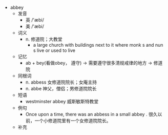 - abbey
  - 发音
    - 英 /'æbi/
    - 美 /'æbi/
  - 词义
    - n. 修道院；大教堂
      - a large church with buildings next to it where  monk s  and  nun s  live or used to live
  - 记忆
    - ab + bey(看做obey， 遵守) → 需要遵守很多清规戒律的地方 → 修道院
  - 同根词
    - n. abbess 女修道院院长；女庵主持
    - n. abbe 神父，僧侣；男修道院院长
  - 短语
    - westminster abbey 威斯敏斯特教堂
  - 例句
    - Once upon a time, there was an abbess in a small abbey . 很久以前，一个小修道院里有一个女修道院院长。
  - 补充